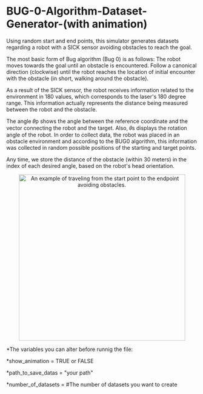 # BUG-0-Algorithm-Dataset-Generator-(with animation)

Using random start and end points, this simulator generates datasets regarding a robot with a SICK sensor avoiding obstacles to reach the goal.

The most basic form of Bug algorithm (Bug 0) is as follows: The robot moves towards the goal until an obstacle is encountered. Follow a canonical direction (clockwise) until the robot reaches the location of initial encounter with the obstacle (in short, walking around the obstacle).

As a result of the SICK sensor, the robot receives information related to the environment in 180 values, which corresponds to the laser's 180 degree range. This information actually represents the distance being measured between the robot and the obstacle.

The angle 𝜃p shows the angle between the reference coordinate and the vector connecting the robot and the target. Also, 𝜃s displays the rotation angle of the robot.
In order to collect data, the robot was placed in an obstacle environment and according to the BUG0 algorithm, this information was collected in random possible positions of the starting and target points.

Any time, we store the distance of the obstacle (within 30 meters) in the index of each desired angle, based on the robot's head orientation.
<p align="center">
<img  width="439" alt="An example of traveling from the start point to the endpoint avoiding obstacles." src="https://user-images.githubusercontent.com/78047586/207312735-4a9d9c22-af70-4562-8005-7b6dab4f7fce.png">
</p>

*The variables you can alter before runnig the file:


  *show_animation = TRUE or FALSE

  *path_to_save_datas = "your path"

  *number_of_datasets = #The number of datasets you want to create

